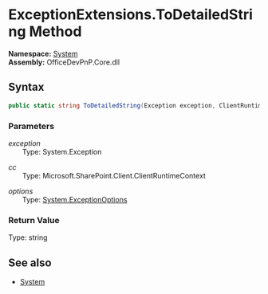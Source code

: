 # ExceptionExtensions.ToDetailedString Method  
  

**Namespace:** [System](System.md)  
**Assembly:** OfficeDevPnP.Core.dll  
## Syntax
```C#
public static string ToDetailedString(Exception exception, ClientRuntimeContext cc, ExceptionOptions options)
```
### Parameters
*exception*  
&emsp;&emsp;Type: System.Exception  

*cc*  
&emsp;&emsp;Type: Microsoft.SharePoint.Client.ClientRuntimeContext  

*options*  
&emsp;&emsp;Type: [System.ExceptionOptions](System.ExceptionOptions.md)  

### Return Value
Type: string  

## See also
- [System](System.md)
